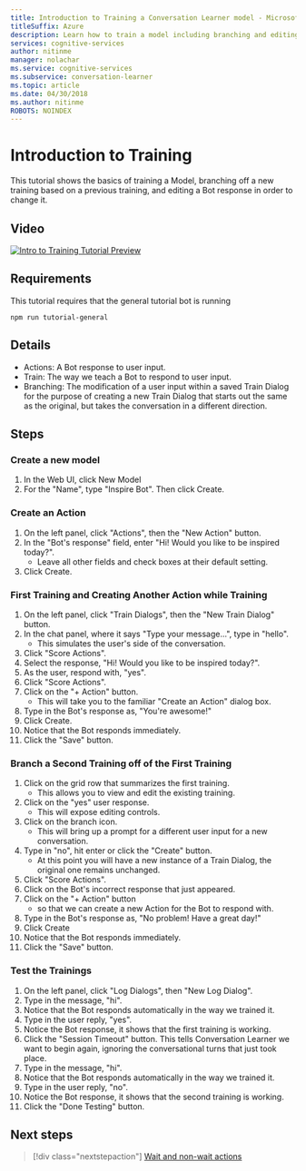 ```yaml
---
title: Introduction to Training a Conversation Learner model - Microsoft Cognitive Services| Microsoft Docs
titleSuffix: Azure
description: Learn how to train a model including branching and editing previous training via Conversation Learner.
services: cognitive-services
author: nitinme
manager: nolachar
ms.service: cognitive-services
ms.subservice: conversation-learner
ms.topic: article
ms.date: 04/30/2018
ms.author: nitinme
ROBOTS: NOINDEX
---
```


# Introduction to Training

This tutorial shows the basics of training a Model, branching off a new training based on a previous training, and editing a Bot response in order to change it.

## Video

[![Intro to Training Tutorial Preview](https://aka.ms/cl_Tutorial_v3_IntroTraining_Preview)](https://aka.ms/cl_Tutorial_v3_IntroTraining)

## Requirements
This tutorial requires that the general tutorial bot is running

	npm run tutorial-general

## Details

- Actions: A Bot response to user input.
- Train: The way we teach a Bot to respond to user input.
- Branching: The modification of a user input within a saved Train Dialog for the purpose of creating a new Train Dialog that starts out the same as the original, but takes the conversation in a different direction.

## Steps

### Create a new model

1. In the Web UI, click New Model
2. For the "Name", type "Inspire Bot". Then click Create.

### Create an Action

1. On the left panel, click "Actions", then the "New Action" button.
2. In the "Bot's response" field, enter "Hi! Would you like to be inspired today?".
	- Leave all other fields and check boxes at their default setting.
3. Click Create.

### First Training and Creating Another Action while Training

1. On the left panel, click "Train Dialogs", then the "New Train Dialog" button.
2. In the chat panel, where it says "Type your message...", type in "hello". 
	- This simulates the user's side of the conversation.
3. Click "Score Actions".
4. Select the response, "Hi! Would you like to be inspired today?".
5. As the user, respond with, "yes".
6. Click "Score Actions".
7. Click on the "+ Action" button. 
	- This will take you to the familiar "Create an Action" dialog box.
8. Type in the Bot's response as, "You're awesome!"
9. Click Create.
10. Notice that the Bot responds immediately.
11. Click the "Save" button.

### Branch a Second Training off of the First Training
1. Click on the grid row that summarizes the first training. 
	- This allows you to view and edit the existing training.
2. Click on the "yes" user response. 
	- This will expose editing controls.
3. Click on the branch icon. 
	- This will bring up a prompt for a different user input for a new conversation.
4. Type in "no", hit enter or click the "Create" button. 
	- At this point you will have a new instance of a Train Dialog, the original one remains unchanged.
5. Click "Score Actions".
6. Click on the Bot's incorrect response that just appeared.
7. Click on the "+ Action" button 
	- so that we can create a new Action for the Bot to respond with.
8. Type in the Bot's response as, "No problem! Have a great day!"
9. Click Create
10. Notice that the Bot responds immediately.
11. Click the "Save" button.

### Test the Trainings
1. On the left panel, click "Log Dialogs", then "New Log Dialog".
2. Type in the message, "hi". 
3. Notice that the Bot responds automatically in the way we trained it.
4. Type in the user reply, "yes".
5. Notice the Bot response, it shows that the first training is working.
6. Click the "Session Timeout" button. This tells Conversation Learner we want to begin again, ignoring the conversational turns that just took place.
7. Type in the message, "hi". 
8. Notice that the Bot responds automatically in the way we trained it.
9. Type in the user reply, "no".
10. Notice the Bot response, it shows that the second training is working.
11. Click the "Done Testing" button.

## Next steps

> [!div class="nextstepaction"]
> [Wait and non-wait actions](./03-wait-vs-nonwait-actions.md)
